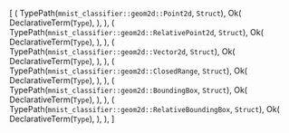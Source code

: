 [
    (
        TypePath(`mnist_classifier::geom2d::Point2d`, `Struct`),
        Ok(
            DeclarativeTerm(`Type`),
        ),
    ),
    (
        TypePath(`mnist_classifier::geom2d::RelativePoint2d`, `Struct`),
        Ok(
            DeclarativeTerm(`Type`),
        ),
    ),
    (
        TypePath(`mnist_classifier::geom2d::Vector2d`, `Struct`),
        Ok(
            DeclarativeTerm(`Type`),
        ),
    ),
    (
        TypePath(`mnist_classifier::geom2d::ClosedRange`, `Struct`),
        Ok(
            DeclarativeTerm(`Type`),
        ),
    ),
    (
        TypePath(`mnist_classifier::geom2d::BoundingBox`, `Struct`),
        Ok(
            DeclarativeTerm(`Type`),
        ),
    ),
    (
        TypePath(`mnist_classifier::geom2d::RelativeBoundingBox`, `Struct`),
        Ok(
            DeclarativeTerm(`Type`),
        ),
    ),
]